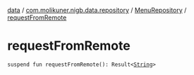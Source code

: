 [data](../../index.md) / [com.molikuner.nigb.data.repository](../index.md) / [MenuRepository](index.md) / [requestFromRemote](./request-from-remote.md)

# requestFromRemote

`suspend fun requestFromRemote(): Result<`[`String`](https://kotlinlang.org/api/latest/jvm/stdlib/kotlin/-string/index.html)`>`